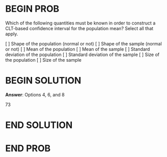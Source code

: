 # BEGIN PROB

Which of the following quantities must be known in order to construct a
CLT-based confidence interval for the population mean? Select all that
apply.

[ ] Shape of the population (normal or not)
[ ] Shape of the sample (normal or not)
[ ] Mean of the population
[ ] Mean of the sample
[ ] Standard deviation of the population
[ ] Standard deviation of the sample
[ ] Size of the population
[ ] Size of the sample

# BEGIN SOLUTION

**Answer**: Options 4, 6, and 8

<average>73</average>

# END SOLUTION

# END PROB